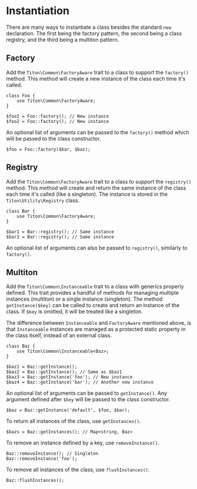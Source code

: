 # Instantiation #

There are many ways to instantiate a class besides the standard `new` declaration. The first being the factory pattern, 
the second being a class registry, and the third being a multiton pattern.

## Factory ##

Add the `Titon\Common\FactoryAware` trait to a class to support the `factory()` method.
This method will create a new instance of the class each time it's called.

```hack
class Foo {
    use Titon\Common\FactoryAware;
}

$foo1 = Foo::factory(); // New instance
$foo2 = Foo::factory(); // New instance
```

An optional list of arguments can be passed to the `factory()` method which will be passed to the class constructor.

```hack
$foo = Foo::factory($bar, $baz);
```

## Registry ##

Add the `Titon\Common\FactoryAware` trait to a class to support the `registry()` method. 
This method will create and return the same instance of the class each time it's called (like a singleton).
The instance is stored in the `Titon\Utility\Registry` class.

```hack
class Bar {
    use Titon\Common\FactoryAware;
}

$bar1 = Bar::registry(); // Same instance
$bar2 = Bar::registry(); // Same instance
```

An optional list of arguments can also be passed to `registry()`, similarly to `factory()`.

## Multiton ##

Add the `Titon\Common\Instanceable` trait to a class with generics properly defined. 
This trait provides a handful of methods for managing multiple instances (multiton) or a single instance (singleton). 
The method `getInstance($key)` can be called to create and return an instance of the class. If `$key` is omitted, 
it will be treated like a singleton.

The difference between `Instanceable` and `FactoryAware` mentioned above, is that `Instanceable` instances 
are managed as a protected static property in the class itself, instead of an external class.

```hack
class Baz {
    use Titon\Common\Instanceable<Baz>;
}

$baz1 = Baz::getInstance();
$baz2 = Baz::getInstance(); // Same as $baz1
$baz3 = Baz::getInstance('foo'); // New instance
$baz4 = Baz::getInstance('bar'); // Another new instance
```

An optional list of arguments can be passed to `getInstance()`. Any argument defined after `$key` will be passed 
to the class constructor.

```hack
$baz = Baz::getInstance('default', $foo, $bar);
```

To return all instances of the class, use `getInstances()`.

```hack
$bazs = Baz::getInstances(); // Map<string, Baz>
```

To remove an instance defined by a key, use `removeInstance()`.

```hack
Baz::removeInstance(); // Singleton
Baz::removeInstance('foo');
```

To remove all instances of the class, use `flushInstances()`.

```hack
Baz::flushInstances();
```